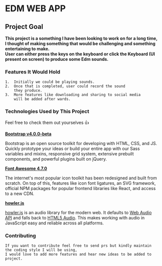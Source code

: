 # EDM WEB APP

## Project Goal
<strong>
    This project is a something I have been looking to work on for a long time,
    I thought of making something that would be challenging and something entertaining
    to make.<br>
    User can either press the keys on the keyboard or click the Keyboard (UI present on screen)
    to produce some Edm sounds. 
</strong>

### Features It Would Hold
    1.  Initially we could be playing sounds. 
    2.  Once that is completed, user could record the sound
        they produce.
    3.  More features like downloading and sharing to social media
        will be added after wards.

### Technologies Used by This Project
Feel free to check them out yourselves :+1:

**[Bootstrap v4.0.0-beta](https://github.com/twbs/bootstrap)**

Bootstrap is an open source toolkit for developing with HTML, CSS, and JS. Quickly prototype your ideas or build your entire app with our Sass variables and mixins, responsive grid system, extensive prebuilt components, and powerful plugins built on jQuery. 

**[Font Awesome 4.7.0](https://github.com/FortAwesome/Font-Awesome/)**

The internet's most popular icon toolkit has been redesigned and built from scratch. On top of this, features like icon font ligatures, an SVG framework, official NPM packages for popular frontend libraries like React, and access to a new CDN.

**[howler.js](https://github.com/goldfire/howler.js)**

[howler.js](https://howlerjs.com/) is an audio library for the modern web. It defaults to [Web Audio API](http://webaudio.github.io/web-audio-api/) and falls back to [HTML5 Audio](https://html.spec.whatwg.org/multipage/embedded-content.html#the-audio-element). This makes working with audio in JavaScript easy and reliable across all platforms.


### Contributing
    If you want to contribute feel free to send prs but kindly maintain the coding style I will be using,
    I would love to add more features and hear new ideas to be added to project.